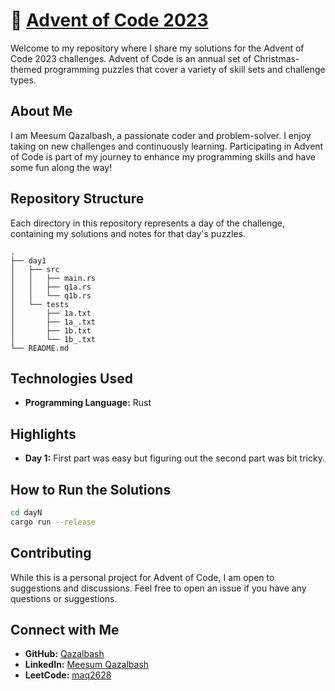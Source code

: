 # 🎄 [Advent of Code 2023](https://adventofcode.com/2023/)

Welcome to my repository where I share my solutions for the Advent of Code 2023 challenges. Advent of Code is an annual set of Christmas-themed programming puzzles that cover a variety of skill sets and challenge types.

## About Me

I am Meesum Qazalbash, a passionate coder and problem-solver. I enjoy taking on new challenges and continuously learning. Participating in Advent of Code is part of my journey to enhance my programming skills and have some fun along the way!

## Repository Structure

Each directory in this repository represents a day of the challenge, containing my solutions and notes for that day's puzzles.

```
.
├── day1
│   ├── src
│   │   ├── main.rs
│   │   ├── q1a.rs
│   │   └── q1b.rs
│   └── tests
│       ├── 1a.txt
│       ├── 1a_.txt
│       ├── 1b.txt
│       └── 1b_.txt
└── README.md
```

## Technologies Used

-   **Programming Language:** Rust
<!-- -   **Tools and Libraries:**  -->

## Highlights

-   **Day 1:** First part was easy but figuring out the second part was bit tricky.

## How to Run the Solutions

```bash
cd dayN
cargo run --release
```

## Contributing

While this is a personal project for Advent of Code, I am open to suggestions and discussions. Feel free to open an issue if you have any questions or suggestions.

## Connect with Me

-   **GitHub:** [Qazalbash](https://github.com/Qazalbash)
-   **LinkedIn:** [Meesum Qazalbash](https://www.linkedin.com/in/meesumaliqazalbash/)
-   **LeetCode:** [maq2628](https://leetcode.com/maq2628)
